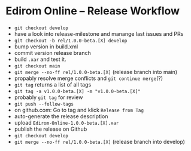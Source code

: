 # Edirom Online – Release Workflow

- `git checkout develop`
- have a look into release-milestone and manange last issues and PRs
- `git checkout -b rel/1.0.0-beta.[X] develop`
- bump version in build.xml
- commit version release branch
- build `.xar` and test it.
- `git checkout main`
- `git merge --no-ff rel/1.0.0-beta.[X]` (release branch into main)
- propably resolve merge conflicts and `git continue merge`(?)
- `git tag` returns a list of all tags
- `git tag -a v1.0.0-beta.[X] -m "v1.0.0-beta.[X]"`
- probably `git tag` for review
- `git push --follow-tags`
- on github.com: Go to tag and klick `Release from Tag`
- auto-generate the release description
- upload `Edirom-Online-1.0.0-beta.[X].xar`
- publish the release on Github
- `git checkout develop`
- `git merge --no-ff rel/1.0.0-beta.[X]` (release branch into develop)